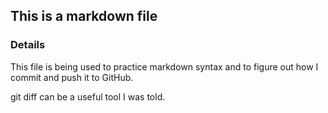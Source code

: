 ## This is a markdown file

### Details
This file is being used to practice markdown syntax
and to figure out how I commit and push it to GitHub.

git diff can be a useful tool I was told.

